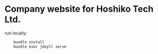# Company website for Hoshiko Tech Ltd.

run locally:
```bash
    bundle install
    bundle exec jekyll serve
```